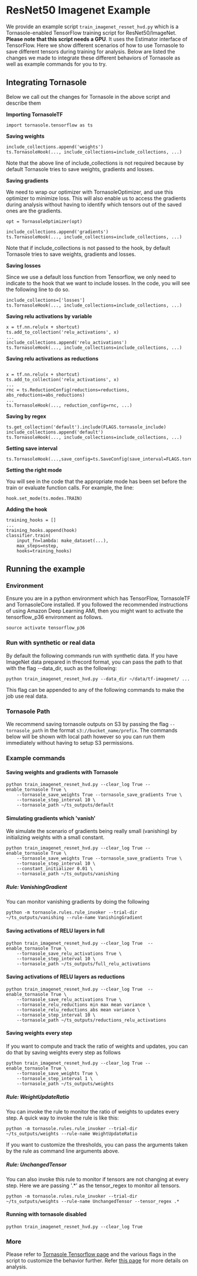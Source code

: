 # ResNet50 Imagenet Example
We provide an example script `train_imagenet_resnet_hvd.py` which is a Tornasole-enabled TensorFlow training script for ResNet50/ImageNet.
**Please note that this script needs a GPU**.
It uses the Estimator interface of TensorFlow.
Here we show different scenarios of how to use Tornasole to
save different tensors during training for analysis.
Below are listed the changes we made to integrate these different
behaviors of Tornasole as well as example commands for you to try.

## Integrating Tornasole
Below we call out the changes for Tornasole in the above script and describe them

**Importing TornasoleTF**
```
import tornasole.tensorflow as ts
```
**Saving weights**
```
include_collections.append('weights')
ts.TornasoleHook(..., include_collections=include_collections, ...)
```
Note that the above line of include_collections is not required
because by default Tornasole tries to save weights, gradients and losses.

**Saving gradients**

We need to wrap our optimizer with TornasoleOptimizer, and use this optimizer to minimize loss.
This will also enable us to access the gradients during analysis without having to identify which tensors out of the saved ones are the gradients.
```
opt = TornasoleOptimizer(opt)

include_collections.append('gradients')
ts.TornasoleHook(..., include_collections=include_collections, ...)
```
Note that if include_collections is not passed to the hook,
by default Tornasole tries to save weights, gradients and losses.

**Saving losses**

Since we use a default loss function from Tensorflow, we only need to indicate to the hook that we want to include losses.
In the code, you will see the following line to do so.
```
include_collections=['losses']
ts.TornasoleHook(..., include_collections=include_collections, ...)
```

**Saving relu activations by variable**
```
x = tf.nn.relu(x + shortcut)
ts.add_to_collection('relu_activations', x)
...
include_collections.append('relu_activations')
ts.TornasoleHook(..., include_collections=include_collections, ...)
```
**Saving relu activations as reductions**
```

x = tf.nn.relu(x + shortcut)
ts.add_to_collection('relu_activations', x)
...
rnc = ts.ReductionConfig(reductions=reductions, abs_reductions=abs_reductions)
...
ts.TornasoleHook(..., reduction_config=rnc, ...)
```
**Saving by regex**
```
ts.get_collection('default').include(FLAGS.tornasole_include)
include_collections.append('default')
ts.TornasoleHook(..., include_collections=include_collections, ...)
```
**Setting save interval**
```
ts.TornasoleHook(...,save_config=ts.SaveConfig(save_interval=FLAGS.tornasole_step_interval)...)
```
**Setting the right mode**

You will see in the code that the appropriate mode has been set before the train or evaluate function calls.
For example, the line:
```
hook.set_mode(ts.modes.TRAIN)
```

**Adding the hook**
```
training_hooks = []
...
training_hooks.append(hook)
classifier.train(
    input_fn=lambda: make_dataset(...),
    max_steps=nstep,
    hooks=training_hooks)
```
## Running the example
### Environment
Ensure you are in a python environment which has TensorFlow, TornasoleTF and TornasoleCore installed. If you followed the recommended instructions of using Amazon Deep Learning AMI, then you might want to activate the tensorflow_p36 environment as follows.
```
source activate tensorflow_p36
```
### Run with synthetic or real data
By default the following commands run with synthetic data. If you have ImageNet data prepared in tfrecord format,
 you can pass the path to that with the flag --data_dir, such as the following:

```python train_imagenet_resnet_hvd.py --data_dir ~/data/tf-imagenet/ ...```

This flag can be appended to any of the following commands
to make the job use real data.
### Tornasole Path
We recommend saving tornasole outputs on S3 by passing
the flag `--tornasole_path` in the format `s3://bucket_name/prefix`.
The commands below will be shown with local path however
so you can run them immediately without having to setup S3 permissions.

### Example commands
#### Saving weights and gradients with Tornasole
```
python train_imagenet_resnet_hvd.py --clear_log True --enable_tornasole True \
    --tornasole_save_weights True --tornasole_save_gradients True \
    --tornasole_step_interval 10 \
    --tornasole_path ~/ts_outputs/default
```
#### Simulating gradients which 'vanish'
We simulate the scenario of gradients being really small (vanishing) by initializing weights with a small constant.
```
python train_imagenet_resnet_hvd.py --clear_log True --enable_tornasole True \
    --tornasole_save_weights True --tornasole_save_gradients True \
    --tornasole_step_interval 10 \
    --constant_initializer 0.01 \
    --tornasole_path ~/ts_outputs/vanishing
```

##### Rule: VanishingGradient
You can monitor vanishing gradients by doing the following
```
python -m tornasole.rules.rule_invoker --trial-dir ~/ts_outputs/vanishing --rule-name VanishingGradient
```
#### Saving activations of RELU layers in full
```
python train_imagenet_resnet_hvd.py --clear_log True  --enable_tornasole True \
    --tornasole_save_relu_activations True \
    --tornasole_step_interval 10 \
    --tornasole_path ~/ts_outputs/full_relu_activations
```
#### Saving activations of RELU layers as reductions
```
python train_imagenet_resnet_hvd.py --clear_log True  --enable_tornasole True \
    --tornasole_save_relu_activations True \
    --tornasole_relu_reductions min max mean variance \
    --tornasole_relu_reductions_abs mean variance \
    --tornasole_step_interval 10 \
    --tornasole_path ~/ts_outputs/reductions_relu_activations
```
#### Saving weights every step
If you want to compute and track the ratio of weights and updates,
you can do that by saving weights every step as follows
```
python train_imagenet_resnet_hvd.py --clear_log True --enable_tornasole True \
    --tornasole_save_weights True \
    --tornasole_step_interval 1 \
    --tornasole_path ~/ts_outputs/weights
```
##### Rule: WeightUpdateRatio
You can invoke the rule to
monitor the ratio of weights to updates every step.
A quick way to invoke the rule is like this:
```
python -m tornasole.rules.rule_invoker --trial-dir ~/ts_outputs/weights --rule-name WeightUpdateRatio
```
If you want to customize the thresholds, you can pass the arguments taken by the rule as command line arguments above.

##### Rule: UnchangedTensor
You can also invoke this rule to
monitor if tensors are not changing at every step. Here we are passing '.*' as the tensor_regex to monitor all tensors.
```
python -m tornasole.rules.rule_invoker --trial-dir ~/ts_outputs/weights --rule-name UnchangedTensor --tensor_regex .*
```

#### Running with tornasole disabled
```
python train_imagenet_resnet_hvd.py --clear_log True
```
### More
Please refer to [Tornasole Tensorflow page](../README.md) and the various flags in the script to customize the behavior further.
Refer [this page](../../rules/README.md) for more details on analysis.
